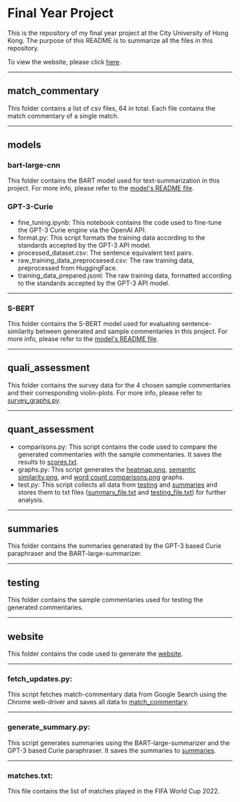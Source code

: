 # Final Year Project
This is the repository of my final year project at the City University of Hong Kong. The purpose of this README is to summarize all the files in this repository.

To view the website, please click [here](https://avi10malhotra.github.io/).

---
## match_commentary
This folder contains a list of csv files, 64 in total. Each file contains the match commentary of a single match.

---
## models
### bart-large-cnn
This folder contains the BART model used for text-summarization in this project. For more info, please refer to the [model's README file](models/bart-large-cnn/README.md).

### GPT-3-Curie
- fine_tuning.ipynb: This notebook contains the code used to fine-tune the GPT-3 Curie engine via the OpenAI API.
- format.py: This script formats the training data according to the standards accepted by the GPT-3 API model.
- processed_dataset.csv: The sentence equivalent text pairs.
- raw_training_data_preprocsesed.csv: The raw training data, preprocessed from HuggingFace.
- training_data_prepared.jsonl: The raw training data, formatted according to the standards accepted by the GPT-3 API model.

---
### S-BERT
This folder contains the S-BERT model used for evaluating sentence-similarity between generated and sample commentaries in this project. For more info, please refer to the [model's README file](models/S-BERT/README.md).

---
## quali_assessment
This folder contains the survey data for the 4 chosen sample commentaries and their corresponding violin-plots. For more info, please refer to [survey_graphs.py](quali_assessment/survey_graphs.py).

---
## quant_assessment
- comparisons.py: This script contains the code used to compare the generated commentaries with the sample commentaries. It saves the results to [scores.txt](quant_assessment/scores.txt).
- graphs.py: This script generates the [heatmap.png](quant_assessment/heatmap.png), [semantic similarity.png](quant_assessment/semantic_similarity.png), and [word count comparisons.png](quant_assessment/word_count_comparisons.png) graphs.
- test.py: This script collects all data from [testing](testing) and [summaries](summaries) and stores them to txt files ([summary_file.txt](summary_file.txt) and [testing_file.txt](testing_file.txt)) for further analysis.

---
## summaries
This folder contains the summaries generated by the GPT-3 based Curie paraphraser and the BART-large-summarizer.

---
## testing
This folder contains the sample commentaries used for testing the generated commentaries.

---
## website
This folder contains the code used to generate the [website](https://avi10malhotra.github.io/).

---
### fetch_updates.py: 
This script fetches match-commentary data from Google Search using the Chrome web-driver and saves all data to [match_commentary](match_commentary).

---
### generate_summary.py:
This script generates summaries using the BART-large-summarizer and the GPT-3 based Curie paraphraser. It saves the summaries to [summaries](summaries).

---
### matches.txt:
This file contains the list of matches played in the FIFA World Cup 2022.
